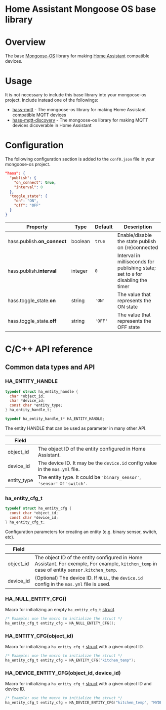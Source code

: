 Home Assistant Mongoose OS base library
=======================================
# Overview
The base [Mongoose-OS](https://mongoose-os.com) library for making [Home Assistant](https://www.home-assistant.io) compatible devices.
# Usage
It is not necessary to include this base library into your mongoose-os project. Include instead one of the followings:
 - [hass-mqtt](https://github.com/zendiy-mgos/hass-mqtt) - The mongoose-os library for making Home Assistant compatible MQTT devices
 - [hass-mqtt-discovery](https://github.com/zendiy-mgos/hass-mqtt-discovery) - The mongoose-os library for making MQTT devices dicoverable in Home Assistant
# Configuration
The following configuration section is added to the `conf0.json` file in your mongoose-os project.
```json
"hass": {
  "publish": {
    "on_connect": true,
    "interval": 0
  },
  "toggle_state": {
    "on": "ON",
    "off": "OFF"
  }
}
```
|Property|Type|Default|Description|
|--|--|--|--|
|hass.publish.**on_connect**|boolean|`true`|Enable/disable the state publish on (re)connected|
|<a name="hass.publish.interval"></a>hass.publish.**interval**|integer|`0`|Interval in milliseconds for publishing state; set to `0` for disabling the timer|
|hass.toggle_state.**on**|string|`'ON'`|The value that represents the ON state|
|hass.toggle_state.**off**|string|`'OFF'`|The value that represents the OFF state|
# C/C++ API reference
## Common data types and API
### HA_ENTITY_HANDLE
```c
typedef struct ha_entity_handle {
  char *object_id;
  char *device_id;
  const char *entity_type;
} ha_entity_handle_t;

typedef ha_entity_handle_t* HA_ENTITY_HANDLE;
```
The entity HANDLE that can be used as parameter in many other API.

|Field||
|--|--|
|object_id|The object ID of the entity configured in Home Assistant.|
|device_id|The device ID. It may be the `device.id` config value in the `mos.yml` file.|
|entity_type|The entity type. It could be `'binary_sensor'`, `'sensor'` or `'switch'`.|
### ha_entity_cfg_t
```c
typedef struct ha_entity_cfg {
  const char *object_id;
  const char *device_id;
} ha_entity_cfg_t;
```
Configuration parameters for creating an entity (e.g. binary sensor, switch, etc).

|Field||
|--|--|
|object_id|The object ID of the entity configured in Home Assistant. For exemple, For example, `kitchen_temp` in case of entity `sensor.kitchen_temp`.|
|device_id|(Optional) The device ID. If `NULL`, the `device.id` config in the `mos.yml` file is used.|
### HA_NULL_ENTITY_CFG()
Macro for initializing an empty `ha_entity_cfg_t` [struct](#ha_entity_cfg_t).
```c
/* Example: use the macro to initialize the struct */
ha_entity_cfg_t entity_cfg = HA_NULL_ENTITY_CFG();
```
### HA_ENTITY_CFG(object_id)
Macro for initializing a `ha_entity_cfg_t` [struct](#ha_entity_cfg_t) with a given object ID.
```c
/* Example: use the macro to initialize the struct */
ha_entity_cfg_t entity_cfg = HA_ENTITY_CFG("kitchen_temp");
```
### HA_DEVICE_ENTITY_CFG(object_id, device_id)
Macro for initializing a `ha_entity_cfg_t` [struct](#ha_entity_cfg_t) with a given object ID and device ID.
```c
/* Example: use the macro to initialize the struct */
ha_entity_cfg_t entity_cfg = HA_DEVICE_ENTITY_CFG("kitchen_temp", "MYDEVICE_O1");
```
